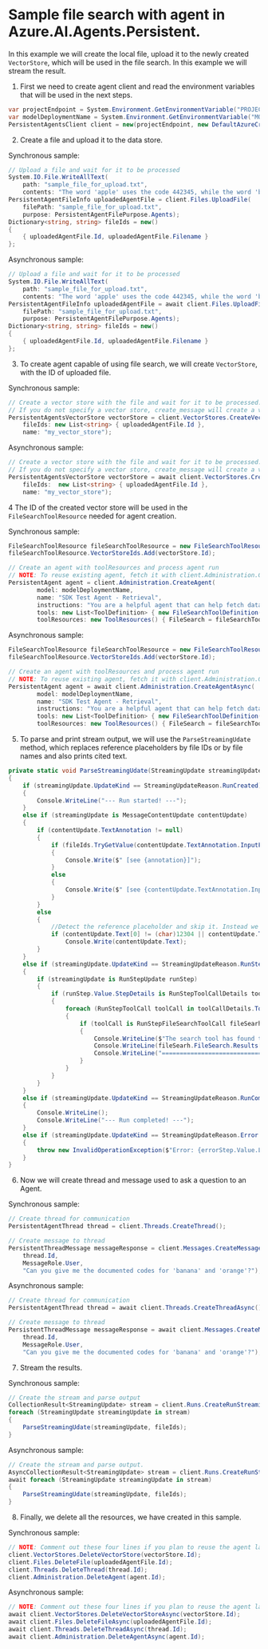 # Sample file search with agent in Azure.AI.Agents.Persistent.

In this example we will create the local file, upload it to the newly created `VectorStore`, which will be used in the file search. In this example we will stream the result.

1. First we need to create agent client and read the environment variables that will be used in the next steps.
```C# Snippet:AgentsFilesSearchStreamingExample_CreateClient
var projectEndpoint = System.Environment.GetEnvironmentVariable("PROJECT_ENDPOINT");
var modelDeploymentName = System.Environment.GetEnvironmentVariable("MODEL_DEPLOYMENT_NAME");
PersistentAgentsClient client = new(projectEndpoint, new DefaultAzureCredential());
```

2. Create a file and upload it to the data store.

Synchronous sample:
```C# Snippet:AgentsUploadAgentFilesToUseStreaming_Sync
// Upload a file and wait for it to be processed
System.IO.File.WriteAllText(
    path: "sample_file_for_upload.txt",
    contents: "The word 'apple' uses the code 442345, while the word 'banana' uses the code 673457.");
PersistentAgentFileInfo uploadedAgentFile = client.Files.UploadFile(
    filePath: "sample_file_for_upload.txt",
    purpose: PersistentAgentFilePurpose.Agents);
Dictionary<string, string> fileIds = new()
{
    { uploadedAgentFile.Id, uploadedAgentFile.Filename }
};
```

Asynchronous sample:
```C# Snippet:AgentsUploadAgentFilesToUseStreaming
// Upload a file and wait for it to be processed
System.IO.File.WriteAllText(
    path: "sample_file_for_upload.txt",
    contents: "The word 'apple' uses the code 442345, while the word 'banana' uses the code 673457.");
PersistentAgentFileInfo uploadedAgentFile = await client.Files.UploadFileAsync(
    filePath: "sample_file_for_upload.txt",
    purpose: PersistentAgentFilePurpose.Agents);
Dictionary<string, string> fileIds = new()
{
    { uploadedAgentFile.Id, uploadedAgentFile.Filename }
};
```

3. To create agent capable of using file search, we will create `VectorStore`, with the ID of uploaded file.

Synchronous sample:
```C# Snippet:AgentsCreateVectorStoreStreaming_Sync
// Create a vector store with the file and wait for it to be processed.
// If you do not specify a vector store, create_message will create a vector store with a default expiration policy of seven days after they were last active
PersistentAgentsVectorStore vectorStore = client.VectorStores.CreateVectorStore(
    fileIds: new List<string> { uploadedAgentFile.Id },
    name: "my_vector_store");
```

Asynchronous sample:
```C# Snippet:AgentsCreateVectorStoreStreaming
// Create a vector store with the file and wait for it to be processed.
// If you do not specify a vector store, create_message will create a vector store with a default expiration policy of seven days after they were last active
PersistentAgentsVectorStore vectorStore = await client.VectorStores.CreateVectorStoreAsync(
    fileIds:  new List<string> { uploadedAgentFile.Id },
    name: "my_vector_store");
```


4  The ID of the created vector store will be used in the `FileSearchToolResource` needed for agent creation.

Synchronous sample:
```C# Snippet:AgentsCreateAgentWithFilesStreaming_Sync
FileSearchToolResource fileSearchToolResource = new FileSearchToolResource();
fileSearchToolResource.VectorStoreIds.Add(vectorStore.Id);

// Create an agent with toolResources and process agent run
// NOTE: To reuse existing agent, fetch it with client.Administration.GetAgent(agentId)
PersistentAgent agent = client.Administration.CreateAgent(
        model: modelDeploymentName,
        name: "SDK Test Agent - Retrieval",
        instructions: "You are a helpful agent that can help fetch data from files you know about.",
        tools: new List<ToolDefinition> { new FileSearchToolDefinition() },
        toolResources: new ToolResources() { FileSearch = fileSearchToolResource });
```

Asynchronous sample:
```C# Snippet:AgentsCreateAgentWithFilesStreaming
FileSearchToolResource fileSearchToolResource = new FileSearchToolResource();
fileSearchToolResource.VectorStoreIds.Add(vectorStore.Id);

// Create an agent with toolResources and process agent run
// NOTE: To reuse existing agent, fetch it with client.Administration.GetAgent(agentId)
PersistentAgent agent = await client.Administration.CreateAgentAsync(
        model: modelDeploymentName,
        name: "SDK Test Agent - Retrieval",
        instructions: "You are a helpful agent that can help fetch data from files you know about.",
        tools: new List<ToolDefinition> { new FileSearchToolDefinition() },
        toolResources: new ToolResources() { FileSearch = fileSearchToolResource });
```

5. To parse and print stream output, we will use the `ParseStreamingUdate` method, which replaces reference placeholders by file IDs or by file names and also prints cited text.
```C# Snippet:AgentsFilesSearchExampleStreaming_Print
private static void ParseStreamingUdate(StreamingUpdate streamingUpdate, Dictionary<string, string> fileIds)
{
    if (streamingUpdate.UpdateKind == StreamingUpdateReason.RunCreated)
    {
        Console.WriteLine("--- Run started! ---");
    }
    else if (streamingUpdate is MessageContentUpdate contentUpdate)
    {
        if (contentUpdate.TextAnnotation != null)
        {
            if (fileIds.TryGetValue(contentUpdate.TextAnnotation.InputFileId, out string annotation))
            {
                Console.Write($" [see {annotation}]");
            }
            else
            {
                Console.Write($" [see {contentUpdate.TextAnnotation.InputFileId}]");
            }
        }
        else
        {
            //Detect the reference placeholder and skip it. Instead we will print the actual reference.
            if (contentUpdate.Text[0] != (char)12304 || contentUpdate.Text[contentUpdate.Text.Length - 1] != (char)12305)
                Console.Write(contentUpdate.Text);
        }
    }
    else if (streamingUpdate.UpdateKind == StreamingUpdateReason.RunStepCompleted)
    {
        if (streamingUpdate is RunStepUpdate runStep)
        {
            if (runStep.Value.StepDetails is RunStepToolCallDetails toolCallDetails)
            {
                foreach (RunStepToolCall toolCall in toolCallDetails.ToolCalls)
                {
                    if (toolCall is RunStepFileSearchToolCall fileSearh)
                    {
                        Console.WriteLine($"The search tool has found the next relevant content in the file {fileSearh.FileSearch.Results[0].FileName}:");
                        Console.WriteLine(fileSearh.FileSearch.Results[0].Content[0].Text);
                        Console.WriteLine("===============================================================");
                    }
                }
            }
        }
    }
    else if (streamingUpdate.UpdateKind == StreamingUpdateReason.RunCompleted)
    {
        Console.WriteLine();
        Console.WriteLine("--- Run completed! ---");
    }
    else if (streamingUpdate.UpdateKind == StreamingUpdateReason.Error && streamingUpdate is RunUpdate errorStep)
    {
        throw new InvalidOperationException($"Error: {errorStep.Value.LastError}");
    }
}
```

6. Now we will create thread and message used to ask a question to an Agent.

Synchronous sample:
```C# Snippet:AgentsFilesSearchExampleStreaming_CreateThreadMessage_Sync
// Create thread for communication
PersistentAgentThread thread = client.Threads.CreateThread();

// Create message to thread
PersistentThreadMessage messageResponse = client.Messages.CreateMessage(
    thread.Id,
    MessageRole.User,
    "Can you give me the documented codes for 'banana' and 'orange'?");
```

Asynchronous sample:
```C# Snippet:AgentsFilesSearchExampleStreaming_CreateThreadMessage
// Create thread for communication
PersistentAgentThread thread = await client.Threads.CreateThreadAsync();

// Create message to thread
PersistentThreadMessage messageResponse = await client.Messages.CreateMessageAsync(
    thread.Id,
    MessageRole.User,
    "Can you give me the documented codes for 'banana' and 'orange'?");
```

7. Stream the results.

Synchronous sample:
```C# Snippet:AgentsFilesSearchExampleStreaming_StreamResults_Sync
// Create the stream and parse output
CollectionResult<StreamingUpdate> stream = client.Runs.CreateRunStreaming(thread.Id, agent.Id, include: [RunAdditionalFieldList.FileSearchContents]);
foreach (StreamingUpdate streamingUpdate in stream)
{
    ParseStreamingUdate(streamingUpdate, fileIds);
}
```

Asynchronous sample:
```C# Snippet:AgentsFilesSearchExampleStreaming_StreamResults
// Create the stream and parse output.
AsyncCollectionResult<StreamingUpdate> stream = client.Runs.CreateRunStreamingAsync(thread.Id, agent.Id, include: [RunAdditionalFieldList.FileSearchContents]);
await foreach (StreamingUpdate streamingUpdate in stream)
{
    ParseStreamingUdate(streamingUpdate, fileIds);
}
```

8. Finally, we delete all the resources, we have created in this sample.

Synchronous sample:
```C# Snippet:AgentsFilesSearchExampleSteaming_Cleanup_Sync
// NOTE: Comment out these four lines if you plan to reuse the agent later.
client.VectorStores.DeleteVectorStore(vectorStore.Id);
client.Files.DeleteFile(uploadedAgentFile.Id);
client.Threads.DeleteThread(thread.Id);
client.Administration.DeleteAgent(agent.Id);
```

Asynchronous sample:
```C# Snippet:AgentsFilesSearchExampleSteaming_Cleanup
// NOTE: Comment out these four lines if you plan to reuse the agent later.
await client.VectorStores.DeleteVectorStoreAsync(vectorStore.Id);
await client.Files.DeleteFileAsync(uploadedAgentFile.Id);
await client.Threads.DeleteThreadAsync(thread.Id);
await client.Administration.DeleteAgentAsync(agent.Id);
```